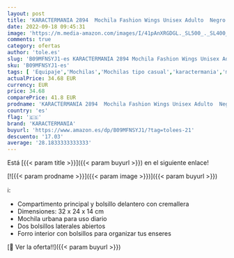 ```yaml
---
layout: post
title: 'KARACTERMANIA 2894  Mochila Fashion Wings Unisex Adulto  Negro  XL'
date: 2022-09-18 09:45:31
image: 'https://m.media-amazon.com/images/I/41pAnXRGDGL._SL500_._SL400_.jpg'
comments: true
category: ofertas
author: 'tole.es'
slug: 'B09MFNSYJ1-es KARACTERMANIA 2894 Mochila Fashion Wings Unisex Adulto...'
sku: 'B09MFNSYJ1-es'
tags: [ 'Equipaje','Mochilas','Mochilas tipo casual','karactermania','mochila','🇪🇸', ]
actualPrice: 34.68 EUR
currency: EUR
price: 34.68
comparePrice: 41.8 EUR
prodname: 'KARACTERMANIA 2894  Mochila Fashion Wings Unisex Adulto  Negro  XL'
country: 'es'
flag: '🇪🇸'
brand: 'KARACTERMANIA'
buyurl: 'https://www.amazon.es/dp/B09MFNSYJ1/?tag=tolees-21'
descuento: '17.03'
average: '28.1833333333333'
---
```


Está [{{< param title >}}]({{< param buyurl >}}) en el siguiente enlace!

[![{{< param prodname >}}]({{< param image >}})]({{< param buyurl >}})

ℹ️:

- Compartimento principal y bolsillo delantero con cremallera
- Dimensiones: 32 x 24 x 14 cm
- Mochila urbana para uso diario
- Dos bolsillos laterales abiertos
- Forro interior con bolsillos para organizar tus enseres

[🛒 Ver la oferta!!]({{< param buyurl >}})
